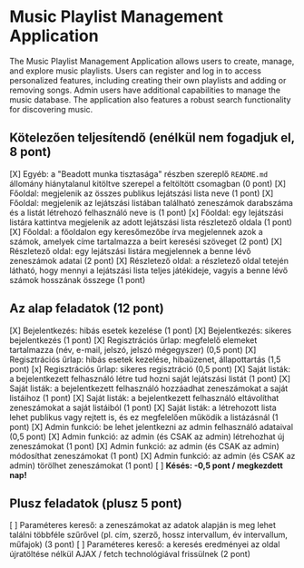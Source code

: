 # Music Playlist Management Application

The Music Playlist Management Application allows users to create, manage, and explore music playlists. Users can register and log in to access personalized features, including creating their own playlists and adding or removing songs. Admin users have additional capabilities to manage the music database. The application also features a robust search functionality for discovering music.

## Kötelezően teljesítendő (enélkül nem fogadjuk el, 8 pont)

[X] Egyéb: a "Beadott munka tisztasága" részben szereplő `README.md` állomány hiánytalanul kitöltve szerepel a feltöltött csomagban (0 pont)
[X] Főoldal: megjelenik az összes publikus lejátszási lista neve (1 pont)
[X] Főoldal: megjelenik az lejátszási listában található zeneszámok darabszáma és a listát létrehozó felhasználó neve is (1 pont)
[x] Főoldal: egy lejátszási listára kattintva megjelenik az adott lejátszási lista részletező oldala (1 pont)
[X] Főoldal: a főoldalon egy keresőmezőbe írva megjelennek azok a számok, amelyek címe tartalmazza a beírt keresési szöveget (2 pont)
[X] Részletező oldal: egy lejátszási listára megjelennek a benne lévő zeneszámok adatai (2 pont)
[X] Részletező oldal: a részletező oldal tetején látható, hogy mennyi a lejátszási lista teljes játékideje, vagyis a benne lévő számok hosszának összege (1 pont)

## Az alap feladatok (12 pont)

[X] Bejelentkezés: hibás esetek kezelése (1 pont)
[X] Bejelentkezés: sikeres bejelentkezés (1 pont)
[X] Regisztrációs űrlap: megfelelő elemeket tartalmazza (név, e-mail, jelszó, jelszó mégegyszer) (0,5 pont)
[X] Regisztrációs űrlap: hibás esetek kezelése, hibaüzenet, állapottartás (1,5 pont)
[x] Regisztrációs űrlap: sikeres regisztráció (0,5 pont)
[X] Saját listák: a bejelentkezett felhasználó létre tud hozni saját lejátszási listát (1 pont)
[X] Saját listák: a bejelentkezett felhasználó hozzáadhat zeneszámokat a saját listáihoz (1 pont)
[X] Saját listák: a bejelentkezett felhasználó eltávolíthat zeneszámokat a saját listáiból (1 pont)
[X] Saját listák: a létrehozott lista lehet publikus vagy rejtett is, és ez megfelelően működik a listázásnál (1 pont)
[X] Admin funkció: be lehet jelentkezni az admin felhasználó adataival (0,5 pont)
[X] Admin funkció: az admin (és CSAK az admin) létrehozhat új zeneszámokat (1 pont)
[X] Admin funkció: az admin (és CSAK az admin) módosíthat zeneszámokat (1 pont)
[X] Admin funkció: az admin (és CSAK az admin) törölhet zeneszámokat (1 pont)
[ ] **Késés: -0,5 pont / megkezdett nap!**

## Plusz feladatok (plusz 5 pont)

[ ] Paraméteres kereső: a zeneszámokat az adatok alapján is meg lehet találni többféle szűrővel (pl. cím, szerző, hossz intervallum, év intervallum, műfajok) (3 pont)
[ ] Paraméteres kereső: a keresés eredményei az oldal újratöltése nélkül AJAX / fetch technológiával frissülnek (2 pont)
